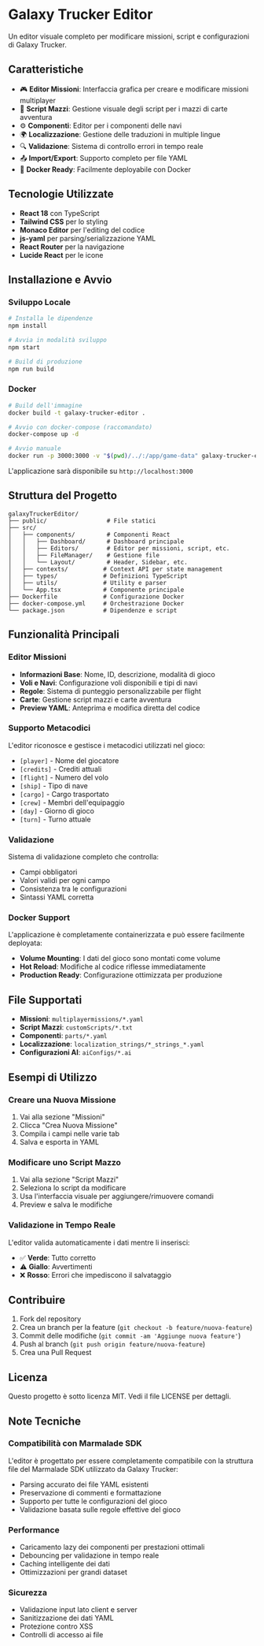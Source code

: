 # Galaxy Trucker Editor

Un editor visuale completo per modificare missioni, script e configurazioni di Galaxy Trucker.

## Caratteristiche

- 🎮 **Editor Missioni**: Interfaccia grafica per creare e modificare missioni multiplayer
- 📜 **Script Mazzi**: Gestione visuale degli script per i mazzi di carte avventura
- ⚙️ **Componenti**: Editor per i componenti delle navi
- 🌍 **Localizzazione**: Gestione delle traduzioni in multiple lingue
- 🔍 **Validazione**: Sistema di controllo errori in tempo reale
- 📤 **Import/Export**: Supporto completo per file YAML
- 🐳 **Docker Ready**: Facilmente deployabile con Docker

## Tecnologie Utilizzate

- **React 18** con TypeScript
- **Tailwind CSS** per lo styling
- **Monaco Editor** per l'editing del codice
- **js-yaml** per parsing/serializzazione YAML
- **React Router** per la navigazione
- **Lucide React** per le icone

## Installazione e Avvio

### Sviluppo Locale

```bash
# Installa le dipendenze
npm install

# Avvia in modalità sviluppo
npm start

# Build di produzione
npm run build
```

### Docker

```bash
# Build dell'immagine
docker build -t galaxy-trucker-editor .

# Avvio con docker-compose (raccomandato)
docker-compose up -d

# Avvio manuale
docker run -p 3000:3000 -v "$(pwd)/../:/app/game-data" galaxy-trucker-editor
```

L'applicazione sarà disponibile su `http://localhost:3000`

## Struttura del Progetto

```
galaxyTruckerEditor/
├── public/                 # File statici
├── src/
│   ├── components/         # Componenti React
│   │   ├── Dashboard/      # Dashboard principale
│   │   ├── Editors/        # Editor per missioni, script, etc.
│   │   ├── FileManager/    # Gestione file
│   │   └── Layout/         # Header, Sidebar, etc.
│   ├── contexts/          # Context API per state management
│   ├── types/             # Definizioni TypeScript
│   ├── utils/             # Utility e parser
│   └── App.tsx            # Componente principale
├── Dockerfile             # Configurazione Docker
├── docker-compose.yml     # Orchestrazione Docker
└── package.json           # Dipendenze e script
```

## Funzionalità Principali

### Editor Missioni

- **Informazioni Base**: Nome, ID, descrizione, modalità di gioco
- **Voli e Navi**: Configurazione voli disponibili e tipi di navi
- **Regole**: Sistema di punteggio personalizzabile per flight
- **Carte**: Gestione script mazzi e carte avventura
- **Preview YAML**: Anteprima e modifica diretta del codice

### Supporto Metacodici

L'editor riconosce e gestisce i metacodici utilizzati nel gioco:
- `[player]` - Nome del giocatore
- `[credits]` - Crediti attuali
- `[flight]` - Numero del volo
- `[ship]` - Tipo di nave
- `[cargo]` - Cargo trasportato
- `[crew]` - Membri dell'equipaggio
- `[day]` - Giorno di gioco
- `[turn]` - Turno attuale

### Validazione

Sistema di validazione completo che controlla:
- Campi obbligatori
- Valori validi per ogni campo
- Consistenza tra le configurazioni
- Sintassi YAML corretta

### Docker Support

L'applicazione è completamente containerizzata e può essere facilmente deployata:

- **Volume Mounting**: I dati del gioco sono montati come volume
- **Hot Reload**: Modifiche al codice riflesse immediatamente
- **Production Ready**: Configurazione ottimizzata per produzione

## File Supportati

- **Missioni**: `multiplayermissions/*.yaml`
- **Script Mazzi**: `customScripts/*.txt`
- **Componenti**: `parts/*.yaml`
- **Localizzazione**: `localization_strings/*_strings_*.yaml`
- **Configurazioni AI**: `aiConfigs/*.ai`

## Esempi di Utilizzo

### Creare una Nuova Missione

1. Vai alla sezione "Missioni"
2. Clicca "Crea Nuova Missione"
3. Compila i campi nelle varie tab
4. Salva e esporta in YAML

### Modificare uno Script Mazzo

1. Vai alla sezione "Script Mazzi"
2. Seleziona lo script da modificare
3. Usa l'interfaccia visuale per aggiungere/rimuovere comandi
4. Preview e salva le modifiche

### Validazione in Tempo Reale

L'editor valida automaticamente i dati mentre li inserisci:
- ✅ **Verde**: Tutto corretto
- ⚠️ **Giallo**: Avvertimenti
- ❌ **Rosso**: Errori che impediscono il salvataggio

## Contribuire

1. Fork del repository
2. Crea un branch per la feature (`git checkout -b feature/nuova-feature`)
3. Commit delle modifiche (`git commit -am 'Aggiunge nuova feature'`)
4. Push al branch (`git push origin feature/nuova-feature`)
5. Crea una Pull Request

## Licenza

Questo progetto è sotto licenza MIT. Vedi il file LICENSE per dettagli.

## Note Tecniche

### Compatibilità con Marmalade SDK

L'editor è progettato per essere completamente compatibile con la struttura file del Marmalade SDK utilizzato da Galaxy Trucker:

- Parsing accurato dei file YAML esistenti
- Preservazione di commenti e formattazione
- Supporto per tutte le configurazioni del gioco
- Validazione basata sulle regole effettive del gioco

### Performance

- Caricamento lazy dei componenti per prestazioni ottimali  
- Debouncing per validazione in tempo reale
- Caching intelligente dei dati
- Ottimizzazioni per grandi dataset

### Sicurezza

- Validazione input lato client e server
- Sanitizzazione dei dati YAML
- Protezione contro XSS
- Controlli di accesso ai file